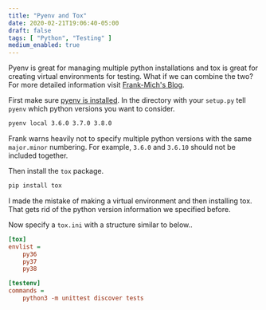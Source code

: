 ```yaml
---
title: "Pyenv and Tox"
date: 2020-02-21T19:06:40-05:00
draft: false 
tags: [ "Python", "Testing" ]
medium_enabled: true
---
```


Pyenv is great for managing multiple python installations and tox is great for creating virtual environments for testing. What if we can combine the two? For more detailed information visit [Frank-Mich's Blog](https://blog.frank-mich.com/recipe-testing-multiple-python-versions-with-pyenv-and-tox/).

First make sure [pyenv is installed](https://github.com/pyenv/pyenv-installer). In the directory with your `setup.py` tell `pyenv` which python versions you want to consider.
```bash
pyenv local 3.6.0 3.7.0 3.8.0
```

Frank warns heavily not to specify multiple python versions with the same `major.minor` numbering. For example, `3.6.0` and `3.6.10` should not be included together.

Then install the `tox` package.
```bash
pip install tox
```

I made the mistake of making a virtual environment and then installing tox. That gets rid of the python version information we specified before.

Now specify a `tox.ini` with a structure similar to below..
```ini
[tox]
envlist = 
    py36
    py37
    py38

[testenv]
commands = 
    python3 -m unittest discover tests
```

